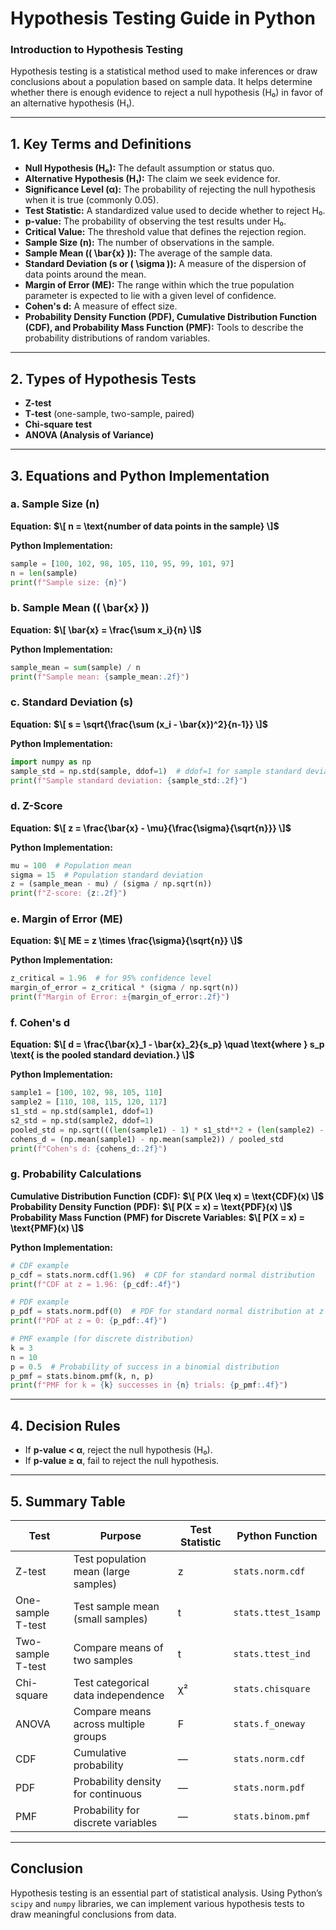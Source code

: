 # Hypothesis Testing Guide in Python

### Introduction to Hypothesis Testing
Hypothesis testing is a statistical method used to make inferences or draw conclusions about a population based on sample data. It helps determine whether there is enough evidence to reject a null hypothesis (H₀) in favor of an alternative hypothesis (H₁).

---
## 1. Key Terms and Definitions
- **Null Hypothesis (H₀):** The default assumption or status quo.
- **Alternative Hypothesis (H₁):** The claim we seek evidence for.
- **Significance Level (α):** The probability of rejecting the null hypothesis when it is true (commonly 0.05).
- **Test Statistic:** A standardized value used to decide whether to reject H₀.
- **p-value:** The probability of observing the test results under H₀.
- **Critical Value:** The threshold value that defines the rejection region.
- **Sample Size (n):** The number of observations in the sample.
- **Sample Mean (\( \bar{x} \)):** The average of the sample data.
- **Standard Deviation (s or \( \sigma \)):** A measure of the dispersion of data points around the mean.
- **Margin of Error (ME):** The range within which the true population parameter is expected to lie with a given level of confidence.
- **Cohen's d:** A measure of effect size.
- **Probability Density Function (PDF), Cumulative Distribution Function (CDF), and Probability Mass Function (PMF):** Tools to describe the probability distributions of random variables.

---
## 2. Types of Hypothesis Tests
- **Z-test**
- **T-test** (one-sample, two-sample, paired)
- **Chi-square test**
- **ANOVA (Analysis of Variance)**

---
## 3. Equations and Python Implementation

### a. Sample Size (n)
**Equation:**
**$\[
n = \text{number of data points in the sample}
\]$**

**Python Implementation:**
```python
sample = [100, 102, 98, 105, 110, 95, 99, 101, 97]
n = len(sample)
print(f"Sample size: {n}")
```

### b. Sample Mean (\( \bar{x} \))
**Equation:**
**$\[
\bar{x} = \frac{\sum x_i}{n}
\]$**

**Python Implementation:**
```python
sample_mean = sum(sample) / n
print(f"Sample mean: {sample_mean:.2f}")
```

### c. Standard Deviation (s)
**Equation:**
**$\[
s = \sqrt{\frac{\sum (x_i - \bar{x})^2}{n-1}}
\]$**

**Python Implementation:**
```python
import numpy as np
sample_std = np.std(sample, ddof=1)  # ddof=1 for sample standard deviation
print(f"Sample standard deviation: {sample_std:.2f}")
```

### d. Z-Score
**Equation:**
**$\[
z = \frac{\bar{x} - \mu}{\frac{\sigma}{\sqrt{n}}}
\]$**

**Python Implementation:**
```python
mu = 100  # Population mean
sigma = 15  # Population standard deviation
z = (sample_mean - mu) / (sigma / np.sqrt(n))
print(f"Z-score: {z:.2f}")
```

### e. Margin of Error (ME)
**Equation:**
**$\[
ME = z \times \frac{\sigma}{\sqrt{n}}
\]$**

**Python Implementation:**
```python
z_critical = 1.96  # for 95% confidence level
margin_of_error = z_critical * (sigma / np.sqrt(n))
print(f"Margin of Error: ±{margin_of_error:.2f}")
```

### f. Cohen's d
**Equation:**
**$\[
d = \frac{\bar{x}_1 - \bar{x}_2}{s_p} \quad \text{where } s_p \text{ is the pooled standard deviation.}
\]$**

**Python Implementation:**
```python
sample1 = [100, 102, 98, 105, 110]
sample2 = [110, 108, 115, 120, 117]
s1_std = np.std(sample1, ddof=1)
s2_std = np.std(sample2, ddof=1)
pooled_std = np.sqrt(((len(sample1) - 1) * s1_std**2 + (len(sample2) - 1) * s2_std**2) / (len(sample1) + len(sample2) - 2))
cohens_d = (np.mean(sample1) - np.mean(sample2)) / pooled_std
print(f"Cohen's d: {cohens_d:.2f}")
```

### g. Probability Calculations
**Cumulative Distribution Function (CDF):**
**$\[
P(X \leq x) = \text{CDF}(x)
\]$**
**Probability Density Function (PDF):**
**$\[
P(X = x) = \text{PDF}(x)
\]$**
**Probability Mass Function (PMF) for Discrete Variables:**
**$\[
P(X = x) = \text{PMF}(x)
\]$**

**Python Implementation:**
```python
# CDF example
p_cdf = stats.norm.cdf(1.96)  # CDF for standard normal distribution
print(f"CDF at z = 1.96: {p_cdf:.4f}")

# PDF example
p_pdf = stats.norm.pdf(0)  # PDF for standard normal distribution at z = 0
print(f"PDF at z = 0: {p_pdf:.4f}")

# PMF example (for discrete distribution)
k = 3
n = 10
p = 0.5  # Probability of success in a binomial distribution
p_pmf = stats.binom.pmf(k, n, p)
print(f"PMF for k = {k} successes in {n} trials: {p_pmf:.4f}")
```

---
## 4. Decision Rules
- If **p-value < α**, reject the null hypothesis (H₀).
- If **p-value ≥ α**, fail to reject the null hypothesis.

---
## 5. Summary Table
| Test        | Purpose                              | Test Statistic | Python Function              |
|-------------|--------------------------------------|----------------|-----------------------------|
| Z-test      | Test population mean (large samples) | z              | `stats.norm.cdf`            |
| One-sample T-test | Test sample mean (small samples) | t              | `stats.ttest_1samp`         |
| Two-sample T-test | Compare means of two samples     | t              | `stats.ttest_ind`           |
| Chi-square  | Test categorical data independence   | χ²             | `stats.chisquare`           |
| ANOVA       | Compare means across multiple groups| F              | `stats.f_oneway`            |
| CDF         | Cumulative probability               | —              | `stats.norm.cdf`            |
| PDF         | Probability density for continuous   | —              | `stats.norm.pdf`            |
| PMF         | Probability for discrete variables   | —              | `stats.binom.pmf`           |

---
## Conclusion
Hypothesis testing is an essential part of statistical analysis. Using Python’s `scipy` and `numpy` libraries, we can implement various hypothesis tests to draw meaningful conclusions from data.
